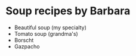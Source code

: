 # Soup recipes by Barbara

- Beautiful soup (my specialty)
- Tomato soup (grandma's)
- Borscht
- Gazpacho
